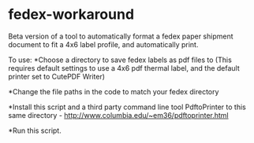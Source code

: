 # fedex-workaround
Beta version of a tool to automatically format a fedex paper shipment document to fit a 4x6 label profile, and automatically print.

To use:
*Choose a directory to save fedex labels as pdf files to (This requires default settings to use a 4x6 pdf thermal label, and the default printer set to CutePDF Writer) 

*Change the file paths in the code to match your fedex directory

*Install this script and a third party command line tool PdftoPrinter to this same directory - http://www.columbia.edu/~em36/pdftoprinter.html

*Run this script.
